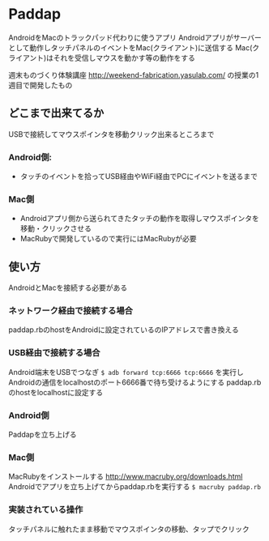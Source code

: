 # Paddap
AndroidをMacのトラックパッド代わりに使うアプリ
Androidアプリがサーバーとして動作しタッチパネルのイベントをMac(クライアント)に送信する
Mac(クライアント)はそれを受信しマウスを動かす等の動作をする

週末ものづくり体験講座
http://weekend-fabrication.yasulab.com/
の授業の1週目で開発したもの

## どこまで出来てるか
USBで接続してマウスポインタを移動クリック出来るところまで

### Android側:
* タッチのイベントを拾ってUSB経由やWiFi経由でPCにイベントを送るまで

### Mac側
* Androidアプリ側から送られてきたタッチの動作を取得しマウスポインタを移動・クリックさせる
* MacRubyで開発しているので実行にはMacRubyが必要

## 使い方
AndroidとMacを接続する必要がある

### ネットワーク経由で接続する場合
paddap.rbのhostをAndroidに設定されているのIPアドレスで書き換える

### USB経由で接続する場合
Android端末をUSBでつなぎ
`$ adb forward tcp:6666 tcp:6666`
を実行しAndroidの通信をlocalhostのポート6666番で待ち受けるようにする
paddap.rbのhostをlocalhostに設定する

### Android側
Paddapを立ち上げる

### Mac側
MacRubyをインストールする
http://www.macruby.org/downloads.html
Androidでアプリを立ち上げてからpaddap.rbを実行する
`$ macruby paddap.rb`

### 実装されている操作
タッチパネルに触れたまま移動でマウスポインタの移動、タップでクリック
